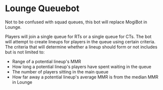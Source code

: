 # Lounge Queuebot
 Not to be confused with squad queues, this bot will replace MogiBot in Lounge.
 
 Players will join a single queue for RTs or a single queue for CTs. The bot will attempt to create lineups for players in the queue using certain criteria. The criteria that will determine whether a lineup should form or not includes but is not limited to:
 - Range of a potential lineup's MMR
 - How long a potential lineup's players have spent waiting in the queue
 - The number of players sitting in the main queue
 - How far away a potential lineup's average MMR is from the median MMR in Lounge
